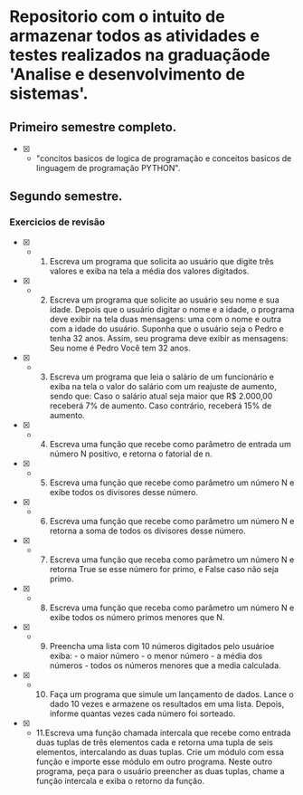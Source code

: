# Repositorio com o intuito de armazenar todos as atividades e testes realizados na graduaçãode                                     'Analise e desenvolvimento de sistemas'.

 ## Primeiro semestre completo.

 - [X] - "concitos basicos de logica de programação e conceitos basicos de linguagem de programação PYTHON".

## Segundo semestre.

###  Exercicios de revisão 

- [X] - 1. Escreva um programa que solicita ao usuário que digite três valores e exiba na tela a média dos valores digitados.    

- [X] - 2. Escreva um programa que solicite ao usuário seu nome e sua idade. Depois que o usuário digitar o nome e a idade, o programa deve exibir na tela duas mensagens: uma com o nome e outra com a idade do usuário. Suponha que o usuário seja o Pedro e tenha 32 anos. Assim, seu programa deve exibir as mensagens: 
Seu nome é Pedro
Você tem 32 anos.

- [X] - 3. Escreva um programa que leia o salário de um funcionário  e exiba na tela o valor do salário com um reajuste de aumento, sendo que:
Caso o salário atual seja maior que R$ 2.000,00 receberá 7% de aumento.
Caso contrário, receberá 15% de aumento.

- [X] - 4. Escreva uma função que recebe como parâmetro de entrada um número N positivo, e retorna o fatorial de n.

- [X] - 5. Escreva uma função que recebe como parâmetro um número N e exibe todos os divisores desse número.

- [X] - 6. Escreva uma função que recebe como parâmetro um número N e retorna a soma de todos os divisores desse número.

- [X] - 7. Escreva uma função que receba como parâmetro um número N e retorna True se esse número for primo, e False caso não seja primo.

- [X] - 8. Escreva uma função que receba como parâmetro um número N e exibe todos os número primos menores que N.

- [X] - 9. Preencha uma lista com 10 números digitados pelo usuárioe exiba:
           - o maior número 
           - o menor número
           - a média dos números 
           - todos os números menores que a media calculada.
- [X] - 10. Faça um programa que simule um lançamento de dados. Lance o dado 10 vezes e armazene os resultados em uma lista. Depois, informe quantas vezes cada número foi sorteado.

- [X] - 11.Escreva uma função chamada intercala que recebe como entrada duas tuplas de três elementos cada e retorna uma tupla de seis elementos, intercalando as duas tuplas.
Crie um módulo com essa função e importe esse módulo em outro programa. Neste outro programa, peça para o usuário preencher as duas tuplas, chame a função intercala e exiba o retorno da função.
